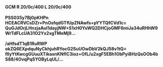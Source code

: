 #### GCM R 20/0c/400 L 20/0c/400
**PSS035y7Bj0pKHPn**<br/>**HCEACRVCsDZr+PnOsfqdGTfUpZNAwfs+pYYTQfCVd1c=**<br/>**QuGJdOrjLHnzjaAuI1dayjNW+S1xH0YsWQ2DHCjoGMF6miJa34uRHhW9WrTdFLcUA31O2Yx2xgTMeMj9...**<br/><br/>
**/aHfsdT1qB1RuRWP**<br/>**okZQ6EXpdquNyCkhjuhRYocG2SuUOwDbV2kQJ58v1tQ=**<br/>**fllyYtKwcgGUuuXTikasnKNfIC3ioz+OfL/u2xgF5EBh1ObPyi8HzQsOOb4bS88/4OvqPqSYOByLqUL/...**